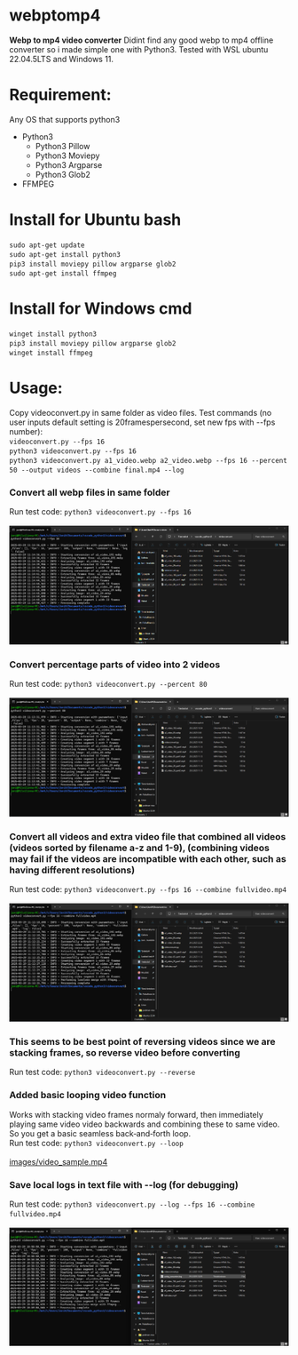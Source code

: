 # webptomp4
**Webp to mp4 video converter**
Didint find any good webp to mp4 offline converter so i made simple one with Python3. Tested with WSL ubuntu 22.04.5LTS and Windows 11.
# Requirement:
Any OS that supports python3
* Python3
  + Python3 Pillow
  + Python3 Moviepy
  + Python3 Argparse
  + Python3 Glob2
* FFMPEG

# Install for Ubuntu bash
`sudo apt-get update`\
`sudo apt-get install python3`\
`pip3 install moviepy pillow argparse glob2`\
`sudo apt-get install ffmpeg`
# Install for Windows cmd
`winget install python3`\
`pip3 install moviepy pillow argparse glob2`\
`winget install ffmpeg`
# Usage:
Copy videoconvert.py in same folder as video files. Test commands (no user inputs default setting is 20framespersecond, set new fps with --fps number): \
`videoconvert.py --fps 16`\
`python3 videoconvert.py --fps 16` \
`python3 videoconvert.py a1_video.webp a2_video.webp --fps 16 --percent 50 --output videos --combine final.mp4 --log`

### Convert all webp files in same folder
Run test code: `python3 videoconvert.py --fps 16`\
\
![percentage](./images/image_normal.png)
### Convert percentage parts of video into 2 videos
Run test code: `python3 videoconvert.py --percent 80`\
\
![percentage](./images/image_prosent.png)

### Convert all videos and extra video file that combined all videos (videos sorted by filename a-z and 1-9), (combining videos may fail if the videos are incompatible with each other, such as having different resolutions)
Run test code: `python3 videoconvert.py --fps 16 --combine fullvideo.mp4`\
\
![combine](./images/image_combine.png)

### This seems to be best point of reversing videos since we are stacking frames, so reverse video before converting
Run test code: `python3 videoconvert.py --reverse`

### Added basic looping video function
Works with stacking video frames normaly forward, then immediately playing same video video backwards and combining these to same video. So you get a basic seamless back‑and‑forth loop.\
Run test code: `python3 videoconvert.py --loop`\
\
[images/video_sample.mp4](https://github.com/Dunttus/webptomp4/blob/a89425140db7c12386164be58ed25ef4671598bf/images/video_sample.mp4)

### Save local logs in text file with --log (for debugging)
Run test code: `python3 videoconvert.py --log --fps 16 --combine fullvideo.mp4`\
\
![log](./images/image_log.png)
